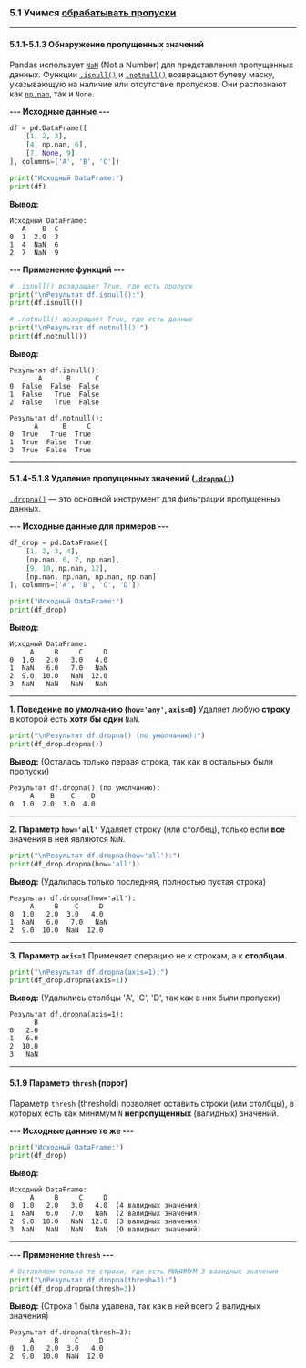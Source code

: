 ### 5.1 Учимся [обрабатывать пропуски](https://pandas.pydata.org/pandas-docs/stable/user_guide/missing_data.html)

---
#### 5.1.1-5.1.3 Обнаружение пропущенных значений

Pandas использует [`NaN`](https://pandas.pydata.org/pandas-docs/stable/user_guide/missing_data.html#missing-data-basics) (Not a Number) для представления пропущенных данных. Функции [`.isnull()`](https://pandas.pydata.org/pandas-docs/stable/reference/api/pandas.DataFrame.isnull.html) и [`.notnull()`](https://pandas.pydata.org/pandas-docs/stable/reference/api/pandas.DataFrame.notnull.html) возвращают булеву маску, указывающую на наличие или отсутствие пропусков. Они распознают как [`np.nan`](https://numpy.org/doc/stable/reference/constants.html#numpy.nan), так и `None`.

**--- Исходные данные ---**
```python
df = pd.DataFrame([
    [1, 2, 3],
    [4, np.nan, 6],
    [7, None, 9]
], columns=['A', 'B', 'C'])

print("Исходный DataFrame:")
print(df)
```
**Вывод:**
```
Исходный DataFrame:
   A    B  C
0  1  2.0  3
1  4  NaN  6
2  7  NaN  9
```

**--- Применение функций ---**
```python
# .isnull() возвращает True, где есть пропуск
print("\nРезультат df.isnull():")
print(df.isnull())

# .notnull() возвращает True, где есть данные
print("\nРезультат df.notnull():")
print(df.notnull())
```
**Вывод:**
```
Результат df.isnull():
       A      B      C
0  False  False  False
1  False   True  False
2  False   True  False

Результат df.notnull():
      A      B     C
0  True   True  True
1  True  False  True
2  True  False  True
```
---
#### 5.1.4-5.1.8 Удаление пропущенных значений ([`.dropna()`](https://pandas.pydata.org/pandas-docs/stable/reference/api/pandas.DataFrame.dropna.html))

[`.dropna()`](https://pandas.pydata.org/pandas-docs/stable/reference/api/pandas.DataFrame.dropna.html) — это основной инструмент для фильтрации пропущенных данных.

**--- Исходные данные для примеров ---**
```python
df_drop = pd.DataFrame([
    [1, 2, 3, 4],
    [np.nan, 6, 7, np.nan],
    [9, 10, np.nan, 12],
    [np.nan, np.nan, np.nan, np.nan]
], columns=['A', 'B', 'C', 'D'])

print("Исходный DataFrame:")
print(df_drop)
```
**Вывод:**
```
Исходный DataFrame:
     A     B     C     D
0  1.0   2.0   3.0   4.0
1  NaN   6.0   7.0   NaN
2  9.0  10.0   NaN  12.0
3  NaN   NaN   NaN   NaN
```
---
**1. Поведение по умолчанию (`how='any'`, `axis=0`)**
Удаляет любую **строку**, в которой есть **хотя бы один** `NaN`.

```python
print("\nРезультат df.dropna() (по умолчанию):")
print(df_drop.dropna())
```
**Вывод:** (Осталась только первая строка, так как в остальных были пропуски)
```
Результат df.dropna() (по умолчанию):
     A    B    C    D
0  1.0  2.0  3.0  4.0
```
---
**2. Параметр `how='all'`**
Удаляет строку (или столбец), только если **все** значения в ней являются `NaN`.

```python
print("\nРезультат df.dropna(how='all'):")
print(df_drop.dropna(how='all'))
```
**Вывод:** (Удалилась только последняя, полностью пустая строка)
```
Результат df.dropna(how='all'):
     A     B    C     D
0  1.0   2.0  3.0   4.0
1  NaN   6.0   7.0   NaN
2  9.0  10.0  NaN  12.0
```
---
**3. Параметр `axis=1`**
Применяет операцию не к строкам, а к **столбцам**.

```python
print("\nРезультат df.dropna(axis=1):")
print(df_drop.dropna(axis=1))
```
**Вывод:** (Удалились столбцы 'A', 'C', 'D', так как в них были пропуски)
```
Результат df.dropna(axis=1):
      B
0   2.0
1   6.0
2  10.0
3   NaN
```
---
#### 5.1.9 Параметр `thresh` (порог)

Параметр `thresh` (threshold) позволяет оставить строки (или столбцы), в которых есть как минимум `N` **непропущенных** (валидных) значений.

**--- Исходные данные те же ---**
```python
print("Исходный DataFrame:")
print(df_drop)
```
**Вывод:**
```
Исходный DataFrame:
     A     B     C     D
0  1.0   2.0   3.0   4.0  (4 валидных значения)
1  NaN   6.0   7.0   NaN  (2 валидных значения)
2  9.0  10.0   NaN  12.0  (3 валидных значения)
3  NaN   NaN   NaN   NaN  (0 валидных значений)
```
---
**--- Применение `thresh` ---**
```python
# Оставляем только те строки, где есть МИНИМУМ 3 валидных значения
print("\nРезультат df.dropna(thresh=3):")
print(df_drop.dropna(thresh=3))
```
**Вывод:** (Строка 1 была удалена, так как в ней всего 2 валидных значения)
```
Результат df.dropna(thresh=3):
     A     B    C     D
0  1.0   2.0  3.0   4.0
2  9.0  10.0  NaN  12.0
```
